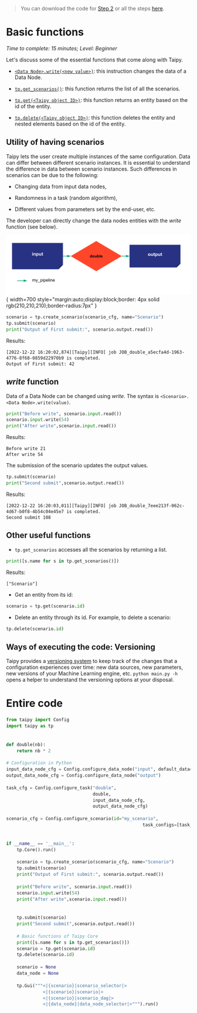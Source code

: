 > You can download the code for
<a href="./../src/step_02.py" download>Step 2</a> 
or all the steps <a href="./../src/src.zip" download>here</a>. 

# Basic functions

*Time to complete: 15 minutes; Level: Beginner*

Let's discuss some of the essential functions that come along with Taipy.

- [`<Data Node>.write(<new value>)`](../../../../manuals/core/entities/data-node-mgt.md/#read-write-a-data-node): this instruction changes the data of a Data Node.

- [`tp.get_scenarios()`](../../../../manuals/core/entities/scenario-cycle-mgt.md/#get-all-scenarios): this function returns the list of all the scenarios.

- [`tp.get(<Taipy object ID>)`](../../../../manuals/core/entities/data-node-mgt.md/#get-data-node): this function returns an entity based on the id of the entity.

- [`tp.delete(<Taipy object ID>)`](../../../../manuals/core/entities/scenario-cycle-mgt.md/#delete-a-scenario): this function deletes the entity and nested elements based on the id of the entity.

## Utility of having scenarios

Taipy lets the user create multiple instances of the same configuration. Data can differ between different scenario instances. It is essential to understand the difference in data between scenario instances. Such differences in scenarios can be due to the following:

- Changing data from input data nodes, 

- Randomness in a task (random algorithm), 

- Different values from parameters set by the end-user, etc.

The developer can directly change the data nodes entities with the _write_ function (see below).

![](config_02.svg){ width=700 style="margin:auto;display:block;border: 4px solid rgb(210,210,210);border-radius:7px" }

```python
scenario = tp.create_scenario(scenario_cfg, name="Scenario")
tp.submit(scenario)
print("Output of First submit:", scenario.output.read())
```

Results:

```
[2022-12-22 16:20:02,874][Taipy][INFO] job JOB_double_a5ecfa4d-1963-4776-8f68-0859d22970b9 is completed.
Output of First submit: 42
```

## _write_ function

Data of a Data Node can be changed using _write_. The syntax is `<Scenario>.<Data Node>.write(value)`.


```python
print("Before write", scenario.input.read())
scenario.input.write(54)
print("After write",scenario.input.read())
```

Results:
```
Before write 21
After write 54
```

The submission of the scenario updates the output values.


```python
tp.submit(scenario)
print("Second submit",scenario.output.read())
```

Results:
```
[2022-12-22 16:20:03,011][Taipy][INFO] job JOB_double_7eee213f-062c-4d67-b0f8-4b54c04e45e7 is completed.
Second submit 108
```
    
## Other useful functions

- `tp.get_scenarios` accesses all the scenarios by returning a list.

```python
print([s.name for s in tp.get_scenarios()])
```

Results:
```
["Scenario"]
```

- Get an entity from its id:

```python
scenario = tp.get(scenario.id)
```

- Delete an entity through its id. For example, to delete a scenario:

```python
tp.delete(scenario.id)
```

## Ways of executing the code: Versioning

Taipy provides a [versioning system](../../../../manuals/core/versioning/index.md) to keep track of the changes that a configuration experiences over time: new data sources, new parameters, new versions of your Machine Learning engine, etc. `python main.py -h` opens a helper to understand the versioning options at your disposal.

# Entire code

```python
from taipy import Config
import taipy as tp


def double(nb):
    return nb * 2

# Configuration in Python
input_data_node_cfg = Config.configure_data_node("input", default_data=21)
output_data_node_cfg = Config.configure_data_node("output")

task_cfg = Config.configure_task("double",
                                 double,
                                 input_data_node_cfg,
                                 output_data_node_cfg)

scenario_cfg = Config.configure_scenario(id="my_scenario",
                                                    task_configs=[task_cfg])


if __name__ == '__main__':
    tp.Core().run()

    scenario = tp.create_scenario(scenario_cfg, name="Scenario")
    tp.submit(scenario)
    print("Output of First submit:", scenario.output.read())

    print("Before write", scenario.input.read())
    scenario.input.write(54)
    print("After write",scenario.input.read())


    tp.submit(scenario)
    print("Second submit",scenario.output.read())

    # Basic functions of Taipy Core 
    print([s.name for s in tp.get_scenarios()])
    scenario = tp.get(scenario.id)
    tp.delete(scenario.id)

    scenario = None
    data_node = None

    tp.Gui("""<|{scenario}|scenario_selector|>
              <|{scenario}|scenario|>
              <|{scenario}|scenario_dag|>
              <|{data_node}|data_node_selector|>""").run()
```


